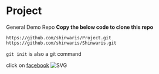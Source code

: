 # Project
General Demo Repo
**Copy the below code to clone this repo**
```
https://github.com/shinwaris/Project.git
https://github.com/shinwaris/Shinwaris.git
```
`git init` is also a git command

click on [facebook](https://www.facebook.com/shahsawood.delta.9)
![SVG](https://myoctocat.com/assets/images/base-octocat.svg)

